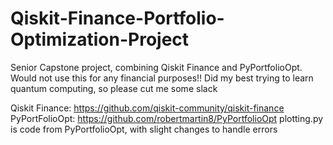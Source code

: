 # Qiskit-Finance-Portfolio-Optimization-Project
Senior Capstone project, combining Qiskit Finance and PyPortfolioOpt. Would not use this for any financial purposes!! Did my best trying to learn quantum computing, so please cut me some slack

Qiskit Finance: https://github.com/qiskit-community/qiskit-finance
PyPortFolioOpt: https://github.com/robertmartin8/PyPortfolioOpt
plotting.py is code from PyPortfolioOpt, with slight changes to handle errors
